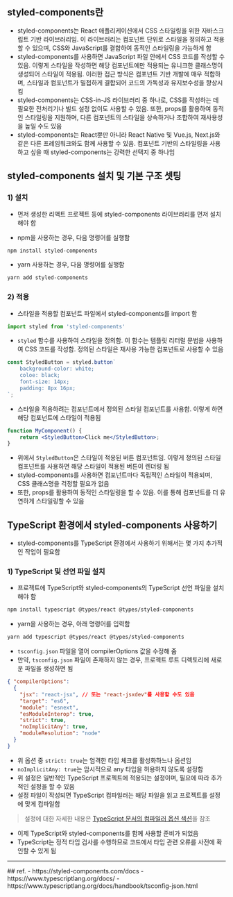 ## styled-components란
- styled-components는 React 애플리케이션에서 CSS 스타일링을 위한 자바스크립트 기반 라이브러리임. 이 라이브러리는 컴포넌트 단위로 스타일을 정의하고 적용할 수 있으며, CSS와 JavaScript를 결합하여 동적인 스타일링을 가능하게 함
- styled-components를 사용하면 JavaScript 파일 안에서 CSS 코드를 작성할 수 있음. 이렇게 스타일을 작성하면 해당 컴포넌트에만 적용되는 유니크한 클래스명이 생성되어 스타일이 적용됨. 이러한 접근 방식은 컴포넌트 기반 개발에 매우 적합하며, 스타일과 컴포넌트가 밀접하게 결합되어 코드의 가독성과 유지보수성을 향상시킴
- styled-components는 CSS-in-JS 라이브러리 중 하나로, CSS를 작성하는 데 필요한 전처리기나 빌드 설정 없이도 사용할 수 있음. 또한, props를 활용하여 동적인 스타일링을 지원하며, 다른 컴포넌트의 스타일을 상속하거나 조합하여 재사용성을 높일 수도 있음
- styled-components는 React뿐만 아니라 React Native 및 Vue.js, Next.js와 같은 다른 프레임워크와도 함께 사용할 수 있음. 컴포넌트 기반의 스타일링을 사용하고 싶을 때 styled-components는 강력한 선택지 중 하나임

## styled-components 설치 및 기본 구조 셋팅
### 1) 설치
- 먼저 생성한 리액트 프로젝트 등에 styled-components 라이브러리를 먼저 설치해야 함

- npm을 사용하는 경우, 다음 명령어를 실행함
```bash
npm install styled-components
```

- yarn 사용하는 경우, 다음 명령어를 실행함
```bash
yarn add styled-components
```

### 2) 적용
- 스타일을 적용할 컴포넌트 파일에서 styled-components를 import 함
```javascript
import styled from 'styled-components'
```

- `styled` 함수를 사용하여 스타일을 정의함. 이 함수는 템플릿 리터럴 문법을 사용하여 CSS 코드를 작성함. 정의된 스타일은 재사용 가능한 컴포넌트로 사용할 수 있음
```js
const StyledButton = styled.button`
	background-color: white;
	coloe: black;
	font-size: 14px;
	padding: 8px 16px;
`;
```

- 스타일을 적용하려는 컴포넌트에서 정의된 스타일 컴포넌트를 사용함. 이렇게 하면 해당 컴포넌트에 스타일이 적용됨
```jsx
function MyComponent() {
	return <StyledButton>Click me</StyledButton>;
}
```

- 위에서 `StyledButton`은 스타일이 적용된 버튼 컴포넌트임. 이렇게 정의된 스타일 컴포넌트를 사용하면 해당 스타일이 적용된 버튼이 렌더링 됨
- styled-components를 사용하면 컴포넌트마다 독립적인 스타일이 적용되며, CSS 클래스명을 걱정할 필요가 없음
- 또한, props를 활용하여 동적인 스타일링을 할 수 있음. 이를 통해 컴포넌트를 더 유연하게 스타일링할 수 있음


## TypeScript 환경에서 styled-components 사용하기
- styled-components를 TypeScript 환경에서 사용하기 위해서는 몇 가지 추가적인 작업이 필요함

### 1) TypeScript 및 선언 파일 설치
- 프로젝트에 TypeScript와 styled-components의 TypeScript 선언 파일을 설치해야 함
```bash
npm install typescript @types/react @types/styled-components
```

- yarn을 사용하는 경우, 아래 명령어를 입력함
```bash
yarn add typescript @types/react @types/styled-components
```

- `tsconfig.json` 파일을 열어 compilerOptions 값을 수정해 줌
- 만약, `tsconfig.json` 파일이 존재하지 않는 경우, 프로젝트 루트 디렉토리에 새로운 파일을 생성하면 됨
```json
{ "compilerOptions":
  { 
    "jsx": "react-jsx", // 또는 "react-jsxdev"를 사용할 수도 있음
    "target": "es6",
    "module": "esnext",
    "esModuleInterop": true,
    "strict": true,
    "noImplicitAny": true,
    "moduleResolution": "node"
  }
}
```
- 위 옵션 중 `strict: true`는 엄격한 타입 체크를 활성화하느나 옵션임
- `noImplicitAny: true`는 암시적으로 any 타입을 허용하지 않도록 설정함
- 위 설정은 일반적인 TypeScript 프로젝트에 적용되는 설정이며, 필요에 따라 추가적인 설정을 할 수 있음
- 설정 파일이 작성되면 TypeScript 컴파일러는 해당 파일을 읽고 프로젝트를 설정에 맞게 컴파일함

> 설정에 대한 자세한 내용은 [TypeScript 문서의 컴파일러 옵션 섹션](https://www.typescriptlang.org/docs/handbook/tsconfig-json.html)을 참조

- 이제 TypeScript와 styled-components를 함께 사용할 준비가 되었음
- TypeScript는 정적 타입 검사를 수행하므로 코드에서 타입 관련 오류를 사전에 확인할 수 있게 됨


<hr>
## ref.
- https://styled-components.com/docs
- https://www.typescriptlang.org/docs/
- https://www.typescriptlang.org/docs/handbook/tsconfig-json.html